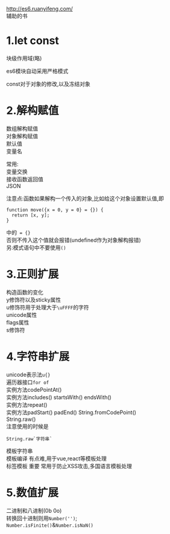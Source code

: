 http://es6.ruanyifeng.com/  
辅助的书  
  
1.let const  
===
块级作用域(略)  
  
es6模块自动采用严格模式
  
const对于对象的修改,以及冻结对象

2.解构赋值  
===
数组解构赋值  
对象解构赋值  
默认值  
变量名  

常用:  
变量交换  
接收函数返回值  
JSON  
  
注意点:函数如果解构一个传入的对象,比如给这个对象设置默认值,即
```
function move({x = 0, y = 0} = {}) {
  return [x, y];
}
```  
中的` = {}`  
否则不传入这个值就会报错(undefined作为对象解构报错)  
另:模式语句中不要使用`()`  
  
3.正则扩展  
===
构造函数的变化  
y修饰符以及sticky属性  
u修饰符用于处理大于`\uFFFF`的字符  
unicode属性  
flags属性  
s修饰符  
  
4.字符串扩展  
===
unicode表示法`u{}`  
遍历器接口`for of`  
实例方法codePointAt()  
实例方法includes()  startsWith() endsWith()  
实例方法repeat()  
实例方法padStart()  padEnd()
String.fromCodePoint()   
String.raw()  
注意使用的时候是
```
String.raw`字符串`
```  
模板字符串  
模板编译  有点难,用于vue,react等模板处理  
标签模板  重要  常用于防止XSS攻击,多国语言模板处理  
  
5.数值扩展
===
二进制和八进制(0b 0o)  
转换回十进制则用`Number('')`;  
`Number.isFinite()`&`Number.isNaN()`  

